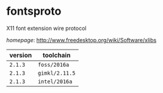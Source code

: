 # fontsproto

X11 font extension wire protocol

*homepage*: <http://www.freedesktop.org/wiki/Software/xlibs>

version | toolchain
--------|----------
``2.1.3`` | ``foss/2016a``
``2.1.3`` | ``gimkl/2.11.5``
``2.1.3`` | ``intel/2016a``
